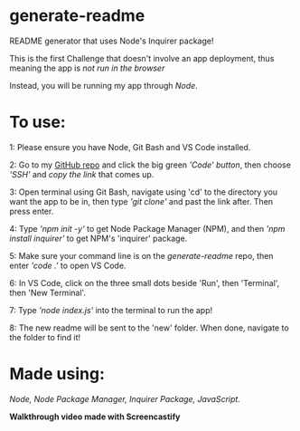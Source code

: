 # **generate-readme**

README generator that uses Node's Inquirer package!

This is the first Challenge that doesn't involve an app deployment, thus meaning the app is _not run in the browser_

Instead, you will be running my app through _Node_.

# To use:
1: Please ensure you have Node, Git Bash and VS Code installed.

2: Go to my [GitHub repo](github.com/faithhopeandvanity/generate-readme/) and click the big green _'Code' button_, then choose _'SSH'_ and _copy the link_ that comes up.

3: Open terminal using Git Bash, navigate using 'cd' to the directory you want the app to be in, then type *'git clone'* and past the link after. Then press enter.

4: Type *'npm init -y'* to get Node Package Manager (NPM), and then *'npm install inquirer'* to get NPM's 'inquirer' package.

5: Make sure your command line is on the *generate-readme* repo, then enter *'code .'* to open VS Code.

6: In VS Code, click on the three small dots beside 'Run', then 'Terminal', then 'New Terminal'.

7: Type *'node index.js'* into the terminal to run the app!

8: The new readme will be sent to the 'new' folder. When done, navigate to the folder to find it!

# Made using:

*Node, Node Package Manager, Inquirer Package, JavaScript.*

**Walkthrough video made with Screencastify**


